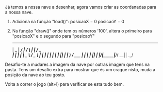 
Já temos a nossa nave a desenhar, agora vamos criar as coordanadas para a nossa nave.

1. Adiciona na função "load()":
  posicaoX = 0
  posicaoY = 0

2. Na função "draw()" onde tem os números '100', altera o 
primeiro para "posicaoX" e o segundo para "posicaoY"



     ____  _____ ____    _    _____ ___ ___  
    |  _ \| ____/ ___|  / \  |  ___|_ _/ _ \
    | | | |  _| \___ \ / _ \ | |_   | | | | |
    | |_| | |___ ___) / ___ \|  _|  | | |_| |
    |____/|_____|____/_/   \_\_|   |___\___/



Desafio-te a mudares a imagem da nave por outras imagem que tens na pasta.
Tens um desafio extra para mostrar que és um craque nisto, muda a posição da nave ao teu gosto.

Volta a correr o jogo (alt+l) para verificar se esta tudo bem.

